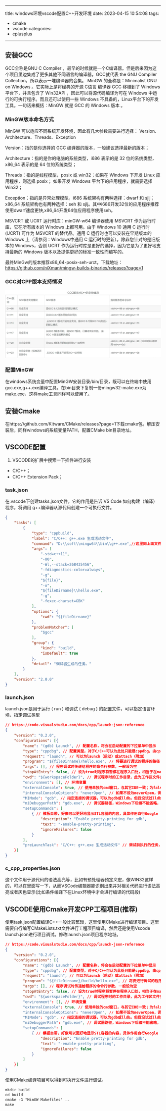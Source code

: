
---
title: windows环境vscode配置C++开发环境
date: 2023-04-15 10:54:08
tags: 
- cmake
- vscode
categories:  
- cplusplus
---
## 安装GCC

GCC全称是GNU C Compiler ，最早的时候就是一个C编译器。但是后来因为这个项目里边集成了更多其他不同语言的编译器，GCC就代表 the GNU Compiler Collection，所以表示一堆编译器的合集。
MinGW 的全称是：Minimalist GNU on Windows 。它实际上是将经典的开源 C语言 编译器 GCC 移植到了 Windows 平台下，并且包含了 Win32API ，因此可以将源代码编译为可在 Windows 中运行的可执行程序。而且还可以使用一些 Windows 不具备的，Linux平台下的开发工具。一句话来概括：MinGW 就是 GCC 的 Windows 版本 。
### MinGW版本命名方式
MinGW 可以适应不同系统开发环境，因此有几大参数需要进行选择： Version、Architecture、Threads、Exception

Version：指的是你选择的 GCC 编译器的版本，一般建议选择最新的版本；

Architecture：指的是你的电脑的系统类型，i686 表示的是 32 位的系统类型，x86_64 表示的是 64 位的系统类型；

Threads：指的是线程模型，posix 或 win32；如果在 Windows 下开发 Linux 应用程序，则选择 posix；
如果开发 Windows 平台下的应用程序，就需要选择 Win32；

Exception：指的是异常处理模型。i686 系统架构有两种选择：dwarf 和 sjlj；x86_64 系统架构也有两种选择：seh 和 sjlj。其中i686开发32位的应用程序推荐使用dwarf速度更快,x86_64开发64位应用程序使用seh。

MSVCRT 或 UCRT 运行时库：minGW-w64 编译器使用 MSVCRT 作为运行时库，它在所有版本的 Windows 上都可用。由于 Windows 10 通用 C 运行时 (UCRT) 可作为 MSVCRT 的替代品。通用 C 运行时也可以安装在早期版本的 Windows 上（请参阅：Windows中通用 C 运行时的更新）。除非您针对的是旧版本的 Windows，否则 UCRT 作为运行时库是更好的选择，因为它是为了更好地支持最新的 Windows 版本以及提供更好的标准一致性而编写的。

最终MinGw的版本推荐x86_64-posix-seh-urct，下载地址：https://github.com/niXman/mingw-builds-binaries/releases?page=1

### GCC对CPP版本支持情况
![](/img/gcc-cpp-version-support.png)

### 配置MinGW
在windows系统变量中配置MinGW安装目录/bin/目录，既可以在终端中使用gcc.exe,g++.exe编译工具。在bin目录下复制一份mingw32-make.exe为make.exe，这样make工具同样可以使用了。

## 安装Cmake
在https://github.com/Kitware/CMake/releases?page=1下载cmake包。解压安装后，同样windows的系统变量PATH，配置CMake bin目录地址。

## VSCODE配置
1. VSCODE的扩展中搜索一下插件进行安装
- C/C++；
- C/C++ Extension Pack；
### task.json
在.vscode下创建tasks.json文件，它的作用是告诉 VS Code 如何构建（编译）程序，将调用 g++编译器从源代码创建一个可执行文件。
```json
{
    "tasks": [
        {
            "type": "cppbuild",
            "label": "C/C++: g++.exe 生成活动文件",
            "command": "D:\\soft\\mingw64\\bin\\g++.exe",//这里同上面文件，请换成自己存储的g++所在路径    
            "args": [
                "-std=c++11",
                "-O0",
                "-Wl,--stack=268435456",
                "-fdiagnostics-color=always",
                "-g",
                "${file}",
                "-o",
                "${fileDirname}\\hello.exe",
                "-g",
                "-fexec-charset=GBK"
            ],
            "options": {
                "cwd": "${fileDirname}"
            },
            "problemMatcher": [
                "$gcc"
            ],
            "group": {
                "kind": "build",
                "isDefault": true
            },
            "detail": "调试器生成的任务。"
        }
    ],
    "version": "2.0.0"
}
```
### launch.json
launch.json是用于运行 ( run ) 和调试 ( debug ) 的配置文件，可以指定语言环境，指定调试类型
```json
// https://code.visualstudio.com/docs/cpp/launch-json-reference
{
    "version": "0.2.0",
    "configurations": [{
        "name": "(gdb) Launch", // 配置名称，将会在启动配置的下拉菜单中显示
        "type": "cppdbg", // 配置类型，对于C/C++可认为此处只能是cppdbg，由cpptools提供；不同编程语言不同
        "request": "launch", // 可以为launch（启动）或attach（附加）
        "program": "${fileDirname}/hello.exe", // 将要进行调试的程序的路径
        "args": [], // 程序调试时传递给程序的命令行参数，一般设为空
        "stopAtEntry": false, // 设为true时程序将暂停在程序入口处，相当于在main上打断点
        "cwd": "${workspaceFolder}", // 调试程序时的工作目录，此为工作区文件夹；改成${fileDirname}可变为文件所在目录
        "environment": [], // 环境变量
        "externalConsole": true, // 使用单独的cmd窗口，与其它IDE一致；为false时使用内置终端
        "internalConsoleOptions": "neverOpen", // 如果不设为neverOpen，调试时会跳到“调试控制台”选项卡
        "MIMode": "gdb", // 指定连接的调试器，可以为gdb或lldb。但我没试过lldb
        "miDebuggerPath": "gdb.exe", // 调试器路径，Windows下后缀不能省略，Linux下则不要
        "setupCommands": [
            { // 模板自带，好像可以更好地显示STL容器的内容，具体作用自行Google
                "description": "Enable pretty-printing for gdb",
                "text": "-enable-pretty-printing",
                "ignoreFailures": false
            }
        ],
        "preLaunchTask": "C/C++: g++.exe 生成活动文件" // 调试前执行的任务，一般先编译程序。与tasks.json的label相对应
    }]
}
```

### c_cpp_properties.json
这个文件用于源代码的语法高亮等，比如有预处理器预定义宏，像WIN32这样的，可以在里面写一下，从而VSCode编辑器能识别出来并对相关代码进行语法高亮或者灰色显示(比如条件编译下在Linux环境中才会进行编译的代码段)

## VSCODE使用Cmake开发CPP工程项目(推荐)
使用task.json配置编译C++一般比较繁琐，这里使用CMake进行编译项目。这里需要自行编写CMakeLists.txt文件进行工程项目编译，然后还是使用Vscode launch.json进行项目调试。修改launsh.json项目程序地址。
```json
// https://code.visualstudio.com/docs/cpp/launch-json-reference
{
    "version": "0.2.0",
    "configurations": [{
        "name": "(gdb) Launch", // 配置名称，将会在启动配置的下拉菜单中显示
        "type": "cppdbg", // 配置类型，对于C/C++可认为此处只能是cppdbg，由cpptools提供；不同编程语言不同
        "request": "launch", // 可以为launch（启动）或attach（附加）
        "program": "${fileDirname}/build/hello.exe", // 将要进行调试的程序的路径
        "args": [], // 程序调试时传递给程序的命令行参数，一般设为空
        "stopAtEntry": false, // 设为true时程序将暂停在程序入口处，相当于在main上打断点
        "cwd": "${workspaceFolder}", // 调试程序时的工作目录，此为工作区文件夹；改成${fileDirname}可变为文件所在目录
        "environment": [], // 环境变量
        "externalConsole": true, // 使用单独的cmd窗口，与其它IDE一致；为false时使用内置终端
        "internalConsoleOptions": "neverOpen", // 如果不设为neverOpen，调试时会跳到“调试控制台”选项卡
        "MIMode": "gdb", // 指定连接的调试器，可以为gdb或lldb。但我没试过lldb
        "miDebuggerPath": "gdb.exe", // 调试器路径，Windows下后缀不能省略，Linux下则不要
        "setupCommands": [
            { // 模板自带，好像可以更好地显示STL容器的内容，具体作用自行Google
                "description": "Enable pretty-printing for gdb",
                "text": "-enable-pretty-printing",
                "ignoreFailures": false
            }
        ]
    }]
}
```
使用CMake编译项目可以得到可执行文件进行调试。
```shell
mkdir build
cd build
cmake -G "MinGW Makefiles" ..
make
```